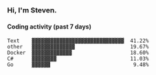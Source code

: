 ### Hi, I'm Steven.

#### Coding activity (past 7 days)
```
Text    ▓▓▓▓▓▓▓▓▓▓▓▓▓▓▓▓▓▓▓▓▓▓▓▓▓▓▓▓▓▓  41.22%
other   ▓▓▓▓▓▓▓▓▓▓▓▓▓▓                  19.67%
Docker  ▓▓▓▓▓▓▓▓▓▓▓▓▓                   18.60%
C#      ▓▓▓▓▓▓▓▓                        11.03%
Go      ▓▓▓▓▓▓                           9.48%
```
